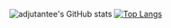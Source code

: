 ![adjutantee's GitHub stats](https://github-readme-stats.vercel.app/api?username=adjutantee&show_icons=true&theme=radical)
[![Top Langs](https://github-readme-stats.vercel.app/api/top-langs/?username=adjutantee&layout=compact)](https://github.com/adjutantee/github-readme-stats)
<!--
**adjutantee/adjutantee** is a ✨ _special_ ✨ repository because its `README.md` (this file) appears on your GitHub profile.

Here are some ideas to get you started:

- 🔭 I’m currently working on ...
- 🌱 I’m currently learning ...
- 👯 I’m looking to collaborate on ...
- 🤔 I’m looking for help with ...
- 💬 Ask me about ...
- 📫 How to reach me: ...
- 😄 Pronouns: ...
- ⚡ Fun fact: ...
-->
